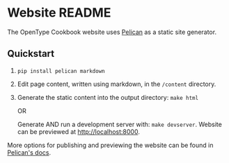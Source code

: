 # Website README

The OpenType Cookbook website uses [Pelican](http://getpelican.com) as a static site generator.

## Quickstart

1. ```pip install pelican markdown```

2. Edit page content, written using markdown, in the `/content` directory.

3. Generate the static content into the output directory: ```make html```

    OR

    Generate AND run a development server with: ```make devserver```. Website can be previewed at [http://localhost:8000](http://localhost:8000).

More options for publishing and previewing the website can be found in [Pelican's docs](http://docs.getpelican.com/en/3.4.0/publish.html).
